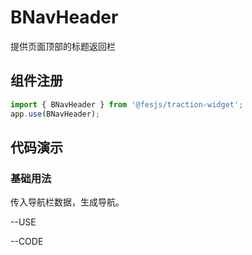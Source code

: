 # BNavHeader
提供页面顶部的标题返回栏

## 组件注册

```js
import { BNavHeader } from '@fesjs/traction-widget';
app.use(BNavHeader);
```
## 代码演示
### 基础用法
传入导航栏数据，生成导航。

--USE

--CODE
